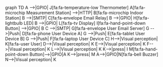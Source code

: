 graph TD
A -->|GPIO| J[fa:fa-temperature-low Thermometer]
A[fa:fa-microchip Measurement Station] -->|HTTP| B[fa:fa-microchip Indoor Station]
B -->|SMTP| C[fa:fa-envelope Email Relay]
B -->|GPIO| H[fa:fa-lightbulb LED]
B -->|GPIO| L[fa:fa-tv Display]
I[fa:fa-hand-point-down Button] -->|GPIO| B
C -->|SMTP| G[fa:fa-envelope User Email Server]
G -->|Push| D[fa:fa-phone User Device A]
G -->|Push| E[fa:fa-tablet User Device B]
G -->|Push| F[fa:fa-laptop User Device C]
H-->|Visual perception| K[fa:fa-user User]
D-->|Visual perception| K
E-->|Visual perception| K
F-->|Visual perception| K
L-->|Visual perception| K
K-->|press| I
M[fa:fa-hand-point-down Button]-->|GPIO|A
K-->|press| M
A-->|GPIO|N[fa:fa-bell Buzzer]
N-->|Visual perception| K
